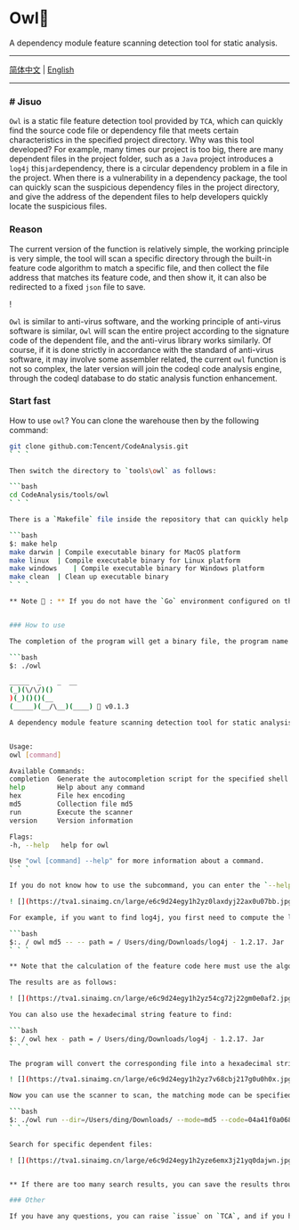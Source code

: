 # Owl🦉

A dependency module feature scanning detection tool for static analysis.

---

[简体中文](./README.md) | [English](./README_EN.md)

---

### # Jisuo

`Owl` is a static file feature detection tool provided by `TCA`, which can quickly find the source code file or dependency file that meets certain characteristics in the specified project directory. Why was this tool developed? For example, many times our project is too big, there are many dependent files in the project folder, such as a `Java` project introduces a `log4j` this` jar `dependency, there is a circular dependency problem in a file in the project. When there is a vulnerability in a dependency package, the tool can quickly scan the suspicious dependency files in the project directory, and give the address of the dependent files to help developers quickly locate the suspicious files.

### Reason

The current version of the function is relatively simple, the working principle is very simple, the tool will scan a specific directory through the built-in feature code algorithm to match a specific file, and then collect the file address that matches its feature code, and then show it, it can also be redirected to a fixed `json` file to save.

! [](https://tva1.sinaimg.cn/large/e6c9d24egy1h2yvkgtmbwj20lo0ca0tl.jpg)

`Owl` is similar to anti-virus software, and the working principle of anti-virus software is similar, `Owl` will scan the entire project according to the signature code of the dependent file, and the anti-virus library works similarly. Of course, if it is done strictly in accordance with the standard of anti-virus software, it may involve some assembler related, the current `owl` function is not so complex, the later version will join the codeql code analysis engine, through the codeql database to do static analysis function enhancement.

### Start fast

How to use `owl`? You can clone the warehouse then by the following command:

```bash
git clone github.com:Tencent/CodeAnalysis.git
` ` `

Then switch the directory to `tools\owl` as follows:

```bash
cd CodeAnalysis/tools/owl
` ` `

There is a `Makefile` file inside the repository that can quickly help you build binaries for the corresponding platform, for example:

```bash
$: make help
make darwin	| Compile executable binary for MacOS platform
make linux	| Compile executable binary for Linux platform
make windows	| Compile executable binary for Windows platform
make clean	| Clean up executable binary
` ` `

** Note 📢 : ** If you do not have the `Go` environment configured on the machine, please configure the `Go` development environment before normal compilation, compilation cost binary you need to have `Go` cross-compilation knowledge, if there are problems welcome to `issued`.


### How to use

The completion of the program will get a binary file, the program name is` owl `, as follows` owl `execution effect, some subcommand parameters have been listed:

```bash
$: ./owl

_____  _    _  __
(_)(\/\/)()
)(_)()()(__
(_____)(__/\__)(____) 🦉 v0.1.3

A dependency module feature scanning detection tool for static analysis.


Usage:
owl [command]

Available Commands:
completion  Generate the autocompletion script for the specified shell
help        Help about any command
hex         File hex encoding
md5         Collection file md5
run         Execute the scanner
version     Version information

Flags:
-h, --help   help for owl

Use "owl [command] --help" for more information about a command.
` ` `

If you do not know how to use the subcommand, you can enter the `--help` parameter after the corresponding subcommand to get help information:

! [](https://tva1.sinaimg.cn/large/e6c9d24egy1h2yz0laxdyj22ax0u07bb.jpg)

For example, if you want to find log4j, you first need to compute the log4j signature code through owl, as follows:

```bash
$:. / owl md5 -- -- path = / Users/ding/Downloads/log4j - 1.2.17. Jar
` ` `

** Note that the calculation of the feature code here must use the algorithm of the `owl` program, because the algorithm of the `owl` in the large file I use the fractional data block scheme to calculate, improve the running speed of the program, so if the use of other software algorithms then there will be problems! **

The results are as follows:

! [](https://tva1.sinaimg.cn/large/e6c9d24egy1h2yz54cg72j22gm0e0af2.jpg)

You can also use the hexadecimal string feature to find:

```bash
$: / owl hex - path = / Users/ding/Downloads/log4j - 1.2.17. Jar
` ` `

The program will convert the corresponding file into a hexadecimal string display, as shown below:

! [](https://tva1.sinaimg.cn/large/e6c9d24egy1h2yz7v68cbj217g0u0h0x.jpg)

Now you can use the scanner to scan, the matching mode can be specified as` md5 `or` hex `, more modes may be added in the future, the command is as follows:

```bash
$: ./owl run --dir=/Users/ding/Downloads/ --mode=md5 --code=04a41f0a068986f0f73485cf507c0f40
` ` `

Search for specific dependent files:

! [](https://tva1.sinaimg.cn/large/e6c9d24egy1h2yze6emx3j21yq0dajwn.jpg)


** If there are too many search results, you can save the results through the `--out` parameter to save in a file, the file format is` json `! **

### Other

If you have any questions, you can raise `issue` on `TCA`, and if you have questions about this tool, you can add `owl` label on `issue` 🤝.

